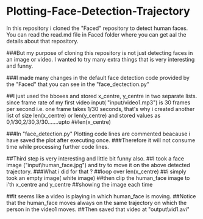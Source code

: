 # Plotting-Face-Detection-Trajectory
In this repository i cloned the "Faced" repository to detect human faces.
You can read the read.md file in Faced folder where you can get aal the details about that repository.

###But my purpose of cloning this repository is not just detecting faces in an image or video.
I wanted to try many extra things that is very interesting and funny.

###I made many changes in the default face detection code provided by the "Faced" that you can see in the "face_dectection.py"

##I just used the bboxes and stored x_centre, y_centre in two separate lists.
since frame rate of my first video input( "input/video1.mp3") is 30 frames per second i.e. one frame takes 1/30 seconds,
that's why i created another list of size len(x_centre) or len(y_centre) and stored values as 0,1/30,2/30,3/30.......upto ##len(x_centre)

###In "face_detection.py" Plotting code lines are commented beacause i have saved the plot after executing once. 
###Therefore it will not consume time while processing further code lines.

##Third step is very interesting and little bit funny also.
##I took a face image ("input\human_face.jpg") and try to move it on the above detected trajectory.
###What i did for that ?
##loop over len(x_centre)
  ##i simply took an empty image( white image)
  ##then clip the human_face image to i'th x_centre and y_centre
  ##showing the image each time
  
##It seems like a video is playing in which human_face is moving.
##Notice that the human_face moves always on the same trajectory on which the person in the video1 moves.
##Then saved that video at "output\vid1.avi"
  
